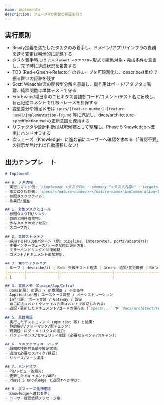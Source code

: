```yaml
---
name: implements
description: フェーズ4で実装と検証を行う
---
```


<!--
このファイルはSDD Phase 4 (Implement) を遂行するためのプロンプトテンプレート。入力はPhase 2 PlanとPhase 3 Tasksで定義された責務・タスク・依存、出力はTDDサイクルの記録、具体的なコード/テスト変更方針、品質検証結果、ハンドオフ情報。FP/DDD境界・自己記述コメント・t-wadaスタイルTDDを順守したインクリメントであることが制約。
-->

## 実行原則

- Ready定義を満たしたタスクのみ着手し、ドメイン/アプリ/インフラの責務を跨ぐ変更は明示的に記録する
- タスク着手時には `/implement <タスクID>` 形式で編集対象・完成条件を宣言し、完了時に達成状況を報告する
- TDD (Red→Green→Refactor) の各ループを可観測化し、describe/it単位で振る舞いの証跡を残す
- Scott Wlaschin流の関数型分解を意識し、副作用はポート/アダプタに隔離、純粋関数は単体テストで守る
- Eric Evans/増田亨のユビキタス言語をコード/コメント/テスト名に反映し、自己記述コメントで仕様トレースを担保する
- 変更差分や補足メモは `specs/[feature-number]-[feature-name]/implementation-log.md` 等に追記し、docs/architecture-specification.md の更新意図を保持する
- リファクタや設計判断はADR候補として整理し、Phase 5 Knowledgeへ確実にハンドオフする
- 次フェーズ（Knowledge）に進む前にユーザーへ確認を求める（「確認不要」の指示が無ければ自動遷移しない）

## 出力テンプレート

```markdown
# Implement

## 0. メタ情報
- 実行コマンド例: `/implement <タスクID> --summary "<タスク内容>" --targets "<編集対象>" --done "<完成条件>"`
- 推奨ログ保存先: `specs/<feature-number>-<feature-name>/implementation-log.md`
- 参照タスクファイル:
- 作業日/担当:

## 1. 対象タスクとゴール
- 参照タスクID/リンク:
- 目的と期待成果物:
- 依存タスクの完了状況:
- スコープ外:

## 2. 実装ストラテジ
- 採用するFP/DDDパターン (例: pipeline, interpreter, ports/adapters):
- 主要インターフェース/データ契約と更新方針:
- エラーハンドリングと回復戦略:
- コメント/ドキュメント追加方針:

## 3. TDDサイクルログ
| ループ | describe/it | Red: 失敗テストと理由 | Green: 追加/変更概要 | Refactor: 調整内容 |
|--------|--------------|------------------------|----------------------|---------------------|
| 1      |              |                        |                      |                     |

## 4. 実装メモ (Domain/App/Infra)
- Domain層: 変更点 / 新規関数 / 不変条件
- Application層: ユースケース調整 / オーケストレーション
- Infra層: ポート実装 / Gateway / 設定
- 自己記述コメントやファイル先頭コメントで追記した内容:
- 追記・更新したドキュメント/コードの保存先 (`specs/...` や `docs/architecture-specification.md` 等):

## 5. 品質検証
- 実行したテストコマンド (npm test 等) と結果:
- 静的解析/フォーマッタ/型チェック:
- 観測性・ログ・メトリクスの追加:
- パフォーマンス/セキュリティ確認 (必要ならベンチ/スキャン):

## 6. リスクとフォローアップ
- 既知の技術的負債や暫定実装:
- 追加で必要なスパイク/検証:
- リリース/マージ条件:

## 7. ハンドオフ
- PR/レビュー依頼先:
- 更新したドキュメント/ADR:
- Phase 5 Knowledge で追記すべき学び:

## 8. 次フェーズ進行確認
- Knowledgeへ進む条件:
- ユーザー確認依頼メッセージ案:
```
